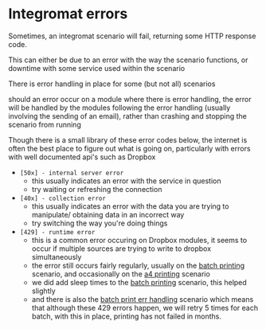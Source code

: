 # Integromat errors

Sometimes, an integromat scenario will fail, returning some HTTP response code.

This can either be due to an error with the way the scenario functions, or downtime with some service used within the scenario

There is error handling in place for some (but not all) scenarios

should an error occur on a module where there is error handling, the error will be handled by the modules following the error handling (usually involving the sending of an email), rather than crashing and stopping the scenario from running

Though there is a small library of these error codes below, the internet is often the best place to figure out what is going on, particularly with errors with well documented api's such as Dropbox

- `[50x] - internal server error`
  - this usually indicates an error with the service in question
  - try waiting or refreshing the connection
- `[40x] - collection error`
  - this usually indicates an error with the data you are trying to manipulate/ obtaining data in an incorrect way
  - try switching the way you're doing things
- `[429] - runtime error`
  - this is a common error occuring on Dropbox modules, it seems to occur if multiple sources are trying to write to dropbox simultaneously
  - the error still occurs fairly regularly, usually on the [batch printing](../integromatScenarios/batchPrintingBarcode.md) scenario, and occasionally on the [a4 printing](../integromatScenarios/a4Printing.md) scenario
  - we did add sleep times to the [batch printing](../integromatScenarios/batchPrintingBarcode.md) scenario, this helped slightly
  - and there is also the [batch print err handling](../integromatScenarios/batchPrintErrHandling.md) scenario which means that although these 429 errors happen, we will retry 5 times for each batch, with this in place, printing has not failed in months.
